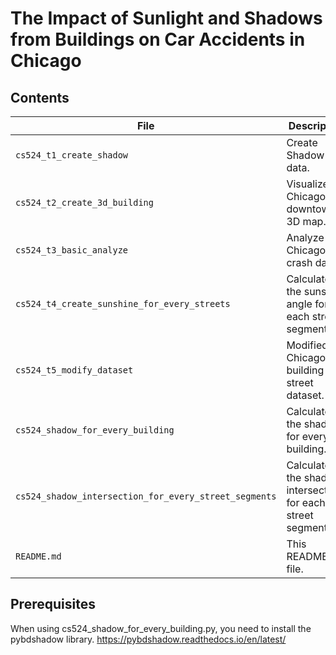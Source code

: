 

# The Impact of Sunlight and Shadows from Buildings on Car Accidents in Chicago

## Contents

| File | Description |
|-------------|-------------|
| `cs524_t1_create_shadow` | Create Shadow data. |
| `cs524_t2_create_3d_building` | Visualize Chicago downtown 3D map. |
| `cs524_t3_basic_analyze` | Analyze the Chicago crash data. |
| `cs524_t4_create_sunshine_for_every_streets` | Calculate the sunshine angle for each street segment. |
| `cs524_t5_modify_dataset` | Modified the Chicago building and street dataset. |
| `cs524_shadow_for_every_building` | Calculate the shadows for every building. |
| `cs524_shadow_intersection_for_every_street_segments` | Calculate the shadow intersections for each street segment. |
| `README.md` | This README file. |

## Prerequisites

When using cs524_shadow_for_every_building.py, you need to install the pybdshadow library.
https://pybdshadow.readthedocs.io/en/latest/
